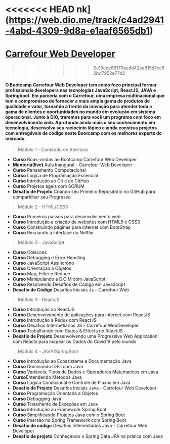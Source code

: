 <<<<<<< HEAD
nk](https://web.dio.me/track/c4ad2941-4abd-4309-9d8a-e1aaf6565db1)
=======
# [Carrefour Web Developer](https://web.dio.me/track/c4ad2941-4abd-4309-9d8a-e1aaf6565db1)
>>>>>>> 0e19cee68170acdd42ea815d7ec82bd7952e77d2
#### O Bootcamp Carrefour Web Developer tem como foco principal formar profissionais developers nas tecnologias JavaScript, ReactJS, JAVA e Springboot. Em parceria com o Carrefour, uma empresa multinacional que tem o compromisso de fornecer a mais ampla gama de produtos de qualidade e valor, tornando a frente da inovação para atender toda a gama de clientes e oportunidades no mundo em evolução em sistema operacional. Junto à DIO, traremos para você um programa com foco em desenvolvimento web. Aprofunde ainda mais o seu conhecimento em tecnologia, desenvolva seu raciocínio lógico e ainda construa projetos com entregáveis de código neste Bootcamp com os melhores experts do mercado.

> Módulo 1 - Conteúdo de Abertura 
- **Curso** Boas-vindas ao Bootcamp Carrefour Web Developer 
- **Mentoria(live)** Aula Inaugural - Carrefour Web Developer 
- **Curso** Pensamento Computacional 
- **Curso** Logica de Programação Essencial 
- **Curso** Introdução ao Git e ao GitHub
- **Curso** Projetos ágeis com SCRUM 
- **Desafio de Projeto** Criando seu Primeiro Repositório no GitHub para compartilhar seu Progresso 

> Módulo 2 - HTML/CSS3 
- **Curso** Primeiros passos para desenvolvimento web 
- **Curso** Introdução a criação de websites com HTML5 e CSS3 
- **Curso** Construindo páginas para internet com BootStrap
- **Curso** Recriando a interface do Netflix

> Módulo 3 - JavaScript 
- **Curso** Coleçoes 
- **Curso** Debugging e Error Handling 
- **Curso** JavaScript Assíncrono 
- **Curso** Orientação a Objetos 
- **Curso** Map, Filter e Reduce 
- **Curso** Manipulando a D.O.M com JavaScript 
- **Curso** Resolvendo Desafios de Código em JavaScript 
- **Desafio de Código** Desafios Iniciais Js - Carrefour Web 

> Módulo 3 - ReactJS 
- **Curso** Introdução ao ReactJS
- **Curso** Desenvolvimento de aplicações para internet com ReactJS 
- **Curso** Introdução a Redux com ReactJS 
- **Curso** Desafios Intermetiários JS - Carrefour WebDeveloper  
- **Curso** Trabalhando com States & Effects no ReactJS
- **Desafio de Projeto** Desenvolvendo uma Progressive Web Application com Reacts para mapear os Dados do Covid19 pelo mundo 

> Módulo 4 - JAVA/SpringBoot 
- **Curso** introdução ao Ecossistema e Documentação Java
- **Curso** Dominando IDEs com Java  
- **Curso** Variáveis, Tipos de Dados e Operadores Matematicos em Java 
- **Curso**Entendendo Métodos Java   
- **Curso** Lógica Condicional e Controle de Fluxos em Java 
- **Desafio de Projeto** Desafios Iniciais Java - Carrefour Web Developer 
- **Curso** Programação Orientada a Objetos  
- **Curso** Debugging Java 
- **Curso** Tratamento de Exceções em Java 
- **Curso** Introdução ao Framework Spring Boot 
- **Curso** Simplificando Projetos Java com o Spring Boot 
- **Curso** Imersão no Spring Framework com Spring Boot  
- **Desafio de código** Desafios Intemediários Java - Carrefour Web Developer 
- **Desafio de projeto** Conheçendo o Spring Data JPA na prática com Java  









